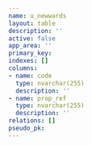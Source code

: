 ```yaml
---
name: u_newwards
layout: table
description: ''
active: false
app_area: ''
primary_key: 
indexes: []
columns:
- name: code
  type: nvarchar(255)
  description: ''
- name: prop_ref
  type: nvarchar(255)
  description: ''
relations: []
pseudo_pk: 
---
```


